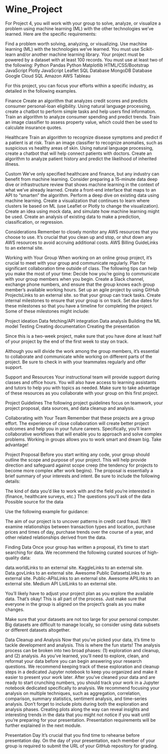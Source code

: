 # Wine_Project
For Project 4, you will work with your group to solve, analyze, or visualize a problem using machine learning (ML) with the other technologies we’ve learned. Here are the specific requirements:

Find a problem worth solving, analyzing, or visualizing.
Use machine learning (ML) with the technologies we’ve learned.
You must use Scikit-learn and/or another machine learning library.
Your project must be powered by a dataset with at least 100 records.
You must use at least two of the following:
Python Pandas
Python Matplotlib
HTML/CSS/Bootstrap
JavaScript Plotly
JavaScript Leaflet
SQL Database
MongoDB Database
Google Cloud SQL
Amazon AWS
Tableau

For this project, you can focus your efforts within a specific industry, as detailed in the following examples.

Finance
Create an algorithm that analyzes credit scores and predicts consumer personal-loan eligibility.
Using natural language processing, create a chatbot to perform simple tasks and help users find information.
Train an algorithm to analyze consumer spending and predict trends.
Train an image classifier to assess property value, which could then be used to calculate insurance quotes.

Healthcare
Train an algorithm to recognize disease symptoms and predict if a patient is at risk.
Train an image classifier to recognize anomalies, such as suspicious vs healthy areas of skin.
Using natural language processing, create a chatbot that will help connect patients with doctors.
Create an algorithm to analyze patient history and predict the likelihood of inherited illness.

Custom
We’ve only specified healthcare and finance, but any industry can benefit from machine learning. Consider preparing a 15-minute data deep dive or infrastructure review that shows machine learning in the context of what we’ve already learned.
Create a front-end interface that maps to an API to “smarten” the algorithm.
Perform a deep dive on existing data using machine learning.
Create a visualization that continues to learn where clusters lie based on ML (use Leaflet or Plotly to change the visualization).
Create an idea using mock data, and simulate how machine learning might be used.
Create an analysis of existing data to make a prediction, classification, or regression.

Considerations
Remember to closely monitor any AWS resources that you choose to use. It’s crucial that you clean up and stop, or shut down any AWS resources to avoid accruing additional costs.
AWS Billing GuideLinks to an external site.

Working with Your Group
When working on an online group project, it’s crucial to meet with your group and communicate regularly. Plan for significant collaboration time outside of class. The following tips can help you make the most of your time:
Decide how you’re going to communicate with your group members when you begin. Create a Slack channel, exchange phone numbers, and ensure that the group knows each group member’s available working hours.
Set up an agile project by using GitHub ProjectsLinks to an external site. so that your group can track tasks.
Create internal milestones to ensure that your group is on track. Set due dates for these milestones so that you have a timeline for completing the project. Some of these milestones might include:

Project ideation
Data fetching/API integration
Data analysis
Building the ML model
Testing
Creating documentation
Creating the presentation

Since this is a two-week project, make sure that you have done at least half of your project by the end of the first week to stay on track.

Although you will divide the work among the group members, it’s essential to collaborate and communicate while working on different parts of the project. Be sure to check in with your teammates regularly and offer support.

Support and Resources
Your instructional team will provide support during classes and office hours. You will also have access to learning assistants and tutors to help you with topics as needed. Make sure to take advantage of these resources as you collaborate with your group on this first project.

Project Guidelines
The following project guidelines focus on teamwork, your project proposal, data sources, and data cleanup and analysis.

Collaborating with Your Team
Remember that these projects are a group effort. The experience of close collaboration will create better project outcomes and help you in your future careers. Specifically, you’ll learn collaborative workflows that will enable you to approach and solve complex problems. Working in groups allows you to work smart and dream big. Take advantage!

Project Proposal
Before you start writing any code, your group should outline the scope and purpose of your project. This will help provide direction and safeguard against scope creep (the tendency for projects to become more complex after work begins).
The proposal is essentially a brief summary of your interests and intent. Be sure to include the following details:

The kind of data you’d like to work with and the field you’re interested in (finance, healthcare surveys, etc.)
The questions you’ll ask of the data
Possible source for the data

Use the following example for guidance:

The aim of our project is to uncover patterns in credit card fraud. We’ll examine relationships between transaction types and location, purchase prices and times of day, purchase trends over the course of a year, and other related relationships derived from the data.

Finding Data
Once your group has written a proposal, it’s time to start searching for data. We recommend the following curated sources of high-quality data:

data.worldLinks to an external site.
KaggleLinks to an external site.
Data.govLinks to an external site.
Awesome Public DatasetsLinks to an external site.
Public-APIsLinks to an external site.
Awesome APILinks to an external site.
Medium API ListLinks to an external site.

You’ll likely have to adjust your project plan as you explore the available data. That’s okay! This is all part of the process. Just make sure that everyone in the group is aligned on the project’s goals as you make changes.

Make sure that your datasets are not too large for your personal computer. Big datasets are difficult to manage locally, so consider using data subsets or different datasets altogether.

Data Cleanup and Analysis
Now that you’ve picked your data, it’s time to tackle development and analysis. This is where the fun starts!
The analysis process can be broken into two broad phases: (1) exploration and cleanup, and (2) analysis.
As you’ve learned, you’ll need to explore, clean, and reformat your data before you can begin answering your research questions. We recommend keeping track of these exploration and cleanup steps in a dedicated Jupyter notebook to keep you organized and make it easier to present your work later.
After you’ve cleaned your data and are ready to start crunching numbers, you should track your work in a Jupyter notebook dedicated specifically to analysis. We recommend focusing your analysis on multiple techniques, such as aggregation, correlation, comparison, summary statistics, sentiment analysis, and time-series analysis. Don’t forget to include plots during both the exploration and analysis phases. Creating plots along the way can reveal insights and interesting trends in the data that you might not notice if you wait until you’re preparing for your presentation. Presentation requirements will be further explained in the next module.

Presentation Day
It’s crucial that you find time to rehearse before presentation day.
On the day of your presentation, each member of your group is required to submit the URL of your GitHub repository for grading.
